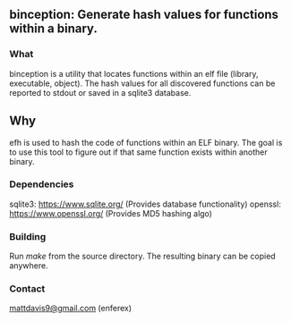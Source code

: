 ## binception: Generate hash values for functions within a binary.

### What
binception is a utility that locates functions within an elf file (library,
executable, object).  The hash values for all discovered functions can
be reported to stdout or saved in a sqlite3 database.

## Why
efh is used to hash the code of functions within an ELF binary.  The goal is to
use this tool to figure out if that same function exists within another binary.

### Dependencies
sqlite3: https://www.sqlite.org/  (Provides database functionality)
openssl: https://www.openssl.org/ (Provides MD5 hashing algo)

### Building
Run *make* from the source directory.  The resulting binary can be copied
anywhere.

### Contact
mattdavis9@gmail.com (enferex)
